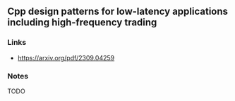 ## Cpp design patterns for low-latency applications including high-frequency trading

### Links

* https://arxiv.org/pdf/2309.04259

### Notes

TODO
